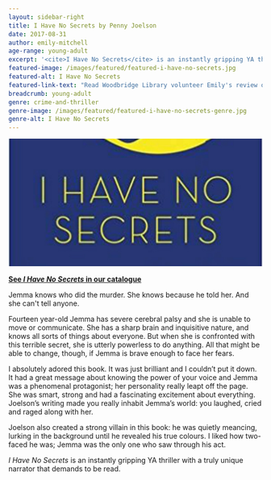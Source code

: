 ```yaml
---
layout: sidebar-right
title: I Have No Secrets by Penny Joelson
date: 2017-08-31
author: emily-mitchell
age-range: young-adult
excerpt: '<cite>I Have No Secrets</cite> is an instantly gripping YA thriller with a truly unique narrator that demands to be read.'
featured-image: /images/featured/featured-i-have-no-secrets.jpg
featured-alt: I Have No Secrets
featured-link-text: "Read Woodbridge Library volunteer Emily's review of <cite>I Have No Secrets</cite>, by Penny Joelson."
breadcrumb: young-adult
genre: crime-and-thriller
genre-image: /images/featured/featured-i-have-no-secrets-genre.jpg
genre-alt: I Have No Secrets
---
```


![I Have No Secrets](/images/featured/featured-i-have-no-secrets.jpg)

**[See <cite>I Have No Secrets</cite> in our catalogue](https://suffolk.spydus.co.uk/cgi-bin/spydus.exe/ENQ/OPAC/BIBENQ?BRN=2141714)**

Jemma knows who did the murder. She knows because he told her. And she can't tell anyone.

Fourteen year-old Jemma has severe cerebral palsy and she is unable to move or communicate. She has a sharp brain and inquisitive nature, and knows all sorts of things about everyone. But when she is confronted with this terrible secret, she is utterly powerless to do anything. All that might be able to change, though, if Jemma is brave enough to face her fears.

I absolutely adored this book. It was just brilliant and I couldn’t put it down. It had a great message about knowing the power of your voice and Jemma was a phenomenal protagonist; her personality really leapt off the page. She was smart, strong and had a fascinating excitement about everything. Joelson’s writing made you really inhabit Jemma’s world: you laughed, cried and raged along with her.

Joelson also created a strong villain in this book: he was quietly meancing, lurking in the background until he revealed his true colours. I liked how two-faced he was; Jemma was the only one who saw through his act.

<cite>I Have No Secrets</cite> is an instantly gripping YA thriller with a truly unique narrator that demands to be read.
